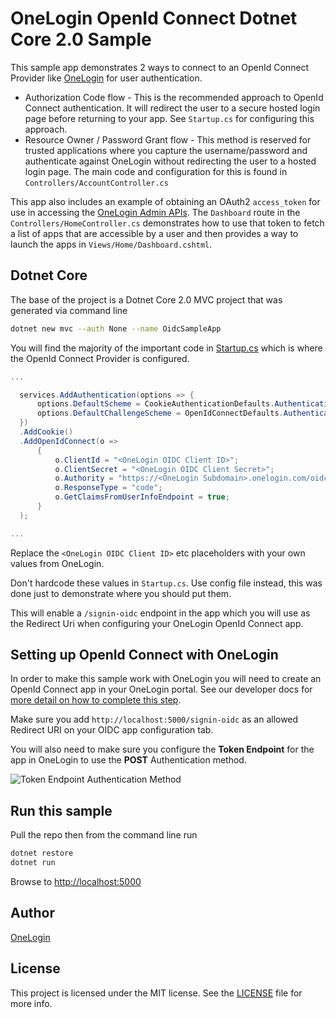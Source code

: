 OneLogin OpenId Connect Dotnet Core 2.0 Sample
==============================================

This sample app demonstrates 2 ways to connect to an OpenId Connect Provider like [OneLogin](https://www.onelogin.com)
for user authentication.

* Authorization Code flow - This is the recommended approach to OpenId Connect authentication. It will redirect the user to a secure hosted login page before returning to your app. See `Startup.cs` for configuring this approach.
* Resource Owner / Password Grant flow - This method is reserved for trusted applications where you capture the username/password and authenticate against OneLogin without redirecting the user to a hosted login page. The main code and configuration for this is found in `Controllers/AccountController.cs`

This app also includes an example of obtaining an OAuth2 `access_token` for use in accessing the [OneLogin Admin APIs](https://developers.onelogin.com/api-docs/1/getting-started/dev-overview). The `Dashboard` route in the `Controllers/HomeController.cs` demonstrates how to use that token to fetch a list of apps that are accessible by a user and then provides a way to launch the apps in `Views/Home/Dashboard.cshtml`.

## Dotnet Core

The base of the project is a Dotnet Core 2.0 MVC project that was generated via command line
```sh
dotnet new mvc --auth None --name OidcSampleApp
```

You will find the majority of the important code in [Startup.cs](Startup.cs) which is where the OpenId Connect Provider is configured.

```csharp
...

  services.AddAuthentication(options => {
      options.DefaultScheme = CookieAuthenticationDefaults.AuthenticationScheme;
      options.DefaultChallengeScheme = OpenIdConnectDefaults.AuthenticationScheme;
  })
  .AddCookie()
  .AddOpenIdConnect(o =>
      {
          o.ClientId = "<OneLogin OIDC Client ID>";
          o.ClientSecret = "<OneLogin OIDC Client Secret>";
          o.Authority = "https://<OneLogin Subdomain>.onelogin.com/oidc";
          o.ResponseType = "code";
          o.GetClaimsFromUserInfoEndpoint = true;
      }
  );

...
```

Replace the `<OneLogin OIDC Client ID>` etc placeholders with your own values from OneLogin.

Don't hardcode these values in `Startup.cs`. Use config file instead, this was done just
to demonstrate where you should put them.

This will enable a `/signin-oidc` endpoint in the app which you will use as the Redirect Uri when configuring your OneLogin OpenId Connect app.

## Setting up OpenId Connect with OneLogin
In order to make this sample work with OneLogin you will need to create an OpenId Connect app in your OneLogin portal. See our developer docs for [more detail on how to complete this step](https://developers.onelogin.com/openid-connect).

Make sure you add `http://localhost:5000/signin-oidc` as an allowed Redirect URI on your OIDC app configuration tab.

You will also need to make sure you configure the **Token Endpoint** for the app in OneLogin
to use the **POST** Authentication method.

![Token Endpoint Authentication Method](https://s3.amazonaws.com/onelogin-screenshots/dev_site/images/client_secret_post.png)

## Run this sample
Pull the repo then from the command line run

```sh
dotnet restore
dotnet run
```

Browse to [http://localhost:5000](http://localhost:5000)

## Author

[OneLogin](onelogin.com)

## License

This project is licensed under the MIT license. See the [LICENSE](LICENSE) file for more info.